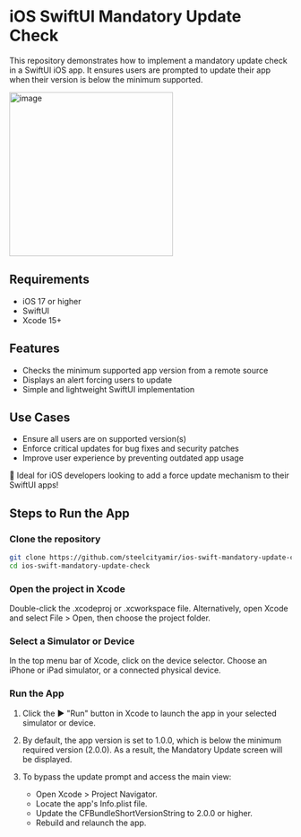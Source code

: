 # iOS SwiftUI Mandatory Update Check
This repository demonstrates how to implement a mandatory update check in a SwiftUI iOS app. It ensures users are prompted to update their app when their version is below the minimum supported.

<img width="292" alt="image" src="https://github.com/user-attachments/assets/4392846a-8208-44f2-b935-782f9a31331a" />


## Requirements
- iOS 17 or higher
- SwiftUI
- Xcode 15+

## Features
- Checks the minimum supported app version from a remote source
- Displays an alert forcing users to update
- Simple and lightweight SwiftUI implementation

## Use Cases
- Ensure all users are on supported version(s)
- Enforce critical updates for bug fixes and security patches
- Improve user experience by preventing outdated app usage

📌 Ideal for iOS developers looking to add a force update mechanism to their SwiftUI apps!

## Steps to Run the App
### Clone the repository

```sh
git clone https://github.com/steelcityamir/ios-swift-mandatory-update-check.git
cd ios-swift-mandatory-update-check
```

### Open the project in Xcode

Double-click the .xcodeproj or .xcworkspace file.
Alternatively, open Xcode and select File > Open, then choose the project folder.

### Select a Simulator or Device

In the top menu bar of Xcode, click on the device selector.
Choose an iPhone or iPad simulator, or a connected physical device.

### Run the App
1. Click the ▶️ "Run" button in Xcode to launch the app in your selected simulator or device.
   
2. By default, the app version is set to 1.0.0, which is below the minimum required version (2.0.0). As a result, the Mandatory Update screen will be displayed.

3. To bypass the update prompt and access the main view:
   - Open Xcode > Project Navigator.
   - Locate the app's Info.plist file.
   - Update the CFBundleShortVersionString to 2.0.0 or higher.
   - Rebuild and relaunch the app.
